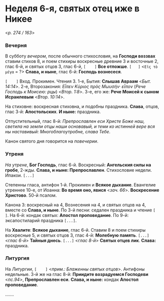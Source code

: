 
# Неделя 6-я, святых отец иже в Никее

<*p. 274 / 163*>

### Вечерня

В субботу *вечером*, после обычного стихословия, на **Господи воззвах** ставим стихов 8, и поем 
стихиры воскресные древние 3 и восточные 2, глас 6-й, и святых отцов 3, глас 6-й, `[    ]` 
**Все отложше**. `[   ]` <`Εἰς τὸ μέγα` = ?> **Слава, и ныне**, глас 6-й: **Господь вознесеся**.  

`[    ]` Вход. Прокимен. Чтения 3. 1-е, Бытия: **Слышав Авраам** <*Быт. 14:14*>. 
2-е, Второзакония: *Εἶπεν Κύριος πρὸς Μωυσήν· εἶπον* (*Рече Господь к Моисею: рцы*) <*Втор. 1:8*>. 
3-е, его же: **Рече Моисей к сыном Исраилевым** <*Втор. 10:14*>. 

На стиховне: воскресная стиховна, и подобны праздника. **Слава**, отцов, глас 3-й: **Апостольских**. 
**И ныне:** праздника.  

Отпустительный, глас 8-й: *Препрославлен еси Христе Боже наш, светила на земли отцы наши основавый, 
и теми ко истинней вере вся ны наставивый: Многоблагоутробне, слава Тебе*.  

Канон святого дня говорится на *повечерии*. 

### Утреня

*На утрене*, **Бог Господь**, глас 6-й. Воскресный: **Ангельския силы на гробе**, 2-жды. 
**Слава, и ныне: Препрославлен**. Стихословие недели. Ипакои. `[...]` 

Степенны гласа, антифон 1-й. Прокимен и **Всякое дыхание**. Евангелие утреннее 10-е, от Иоанна: 
**Во время оно, явися** <*зач. 66*>. **Воскресение Христово**. 50-й псалом.  

Канона 3: воскресный на 4, Вознесения на 4, и святых отцов на 4, вместе со **Слава, и ныне**. 
По 3-й песни: седален праздника и чтение `[    ]`. 
На 6-й: кондак святых: **Апостол проповедание**. 
По 9-й: эксапостиларий праздника `[...]`.  

На **Хвалите**: **Всякое дыхание**, глас 6-й. Ставим 8 и поем стихиры воскресные 5, 
и святых отцов 3, глас 4-й: **Молебную память**. `[...]` <*глас 6-й*> **Тайныя днесь**. 
`[...]` <*глас 8-й*> **Святых отцев лик**.  **Слава:** праздника. 

### Литургия

На *Литургии*, `[    ]` <*прим.: Блаженны святых отцов*>. Антифоны недельные. 
3-й же на глас 8-й: **Приидите возрадуемся Господеви** <*пс.94*>, **Препрославлен еси**. 
**Слава, и ныне:** кондак **Апостол проповедание**. 

.......

